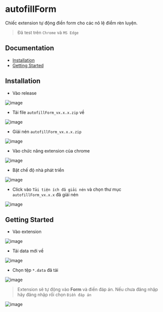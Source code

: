 # autofillForm
Chiếc extension tự động điền form cho các nô lệ điểm rèn luyện.
> Đã test trên `Chrome` và `MS Edge`
## Documentation

* [Installation](#installation)
* [Getting Started](#getting-started)
## Installation
- Vào release

![image](https://user-images.githubusercontent.com/83415296/209753968-f845e127-4383-46f6-be02-9d20f500de14.png)
- Tải file `autofillForm_vx.x.x.zip` về

![image](https://user-images.githubusercontent.com/83415296/209754169-7407dd8d-e658-4f9d-a73e-55942259ca71.png)
- Giải nén `autofillForm_vx.x.x.zip`

![image](https://user-images.githubusercontent.com/83415296/209754279-2047d8ed-274d-44a6-bcd5-398e0b5b6742.png)
- Vào chức năng extension của chrome

![image](https://user-images.githubusercontent.com/83415296/209753696-a78b6e41-f43f-4a1a-9393-ff44d309cc04.png)
- Bật chế độ nhà phát triển

![image](https://user-images.githubusercontent.com/83415296/209753783-e98342dd-9098-4021-ad15-b4aefa672042.png)
- Click vào `Tải tiện ích đã giải nén` và chọn thư mục `autofillForm_vx.x.x` đã giải nén

![image](https://user-images.githubusercontent.com/83415296/209753846-d12be6b3-cdc7-4054-b406-7faf44d53844.png)
## Getting Started
- Vào extension

![image](https://user-images.githubusercontent.com/83415296/209756083-f6e3a97d-7332-4921-9424-a6567d605289.png)
- Tải data mới về

![image](https://github.com/tungnguyensnk/autofillForm/assets/83415296/c0513c55-494b-464e-bf6f-b477246a4de2)

- Chọn tệp `*.data` đã tải

![image](https://user-images.githubusercontent.com/83415296/209756167-d2338df7-c173-4b9e-a5e8-6d2d9e770575.png)
> Extension sẽ tự động vào **Form** và điền đáp án. Nếu chưa đăng nhập hãy đăng nhập rồi chọn `Điền đáp án`

![image](https://user-images.githubusercontent.com/83415296/209756329-a9b7b94b-5e5f-4f38-a522-48869629b051.png)
